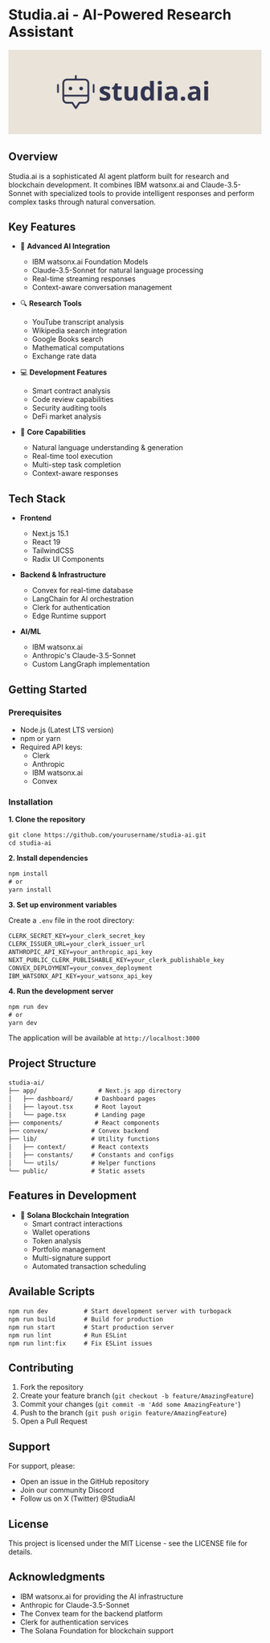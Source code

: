 # Studia.ai - AI-Powered Research Assistant


<div align="center">
  <img src="public/banner.png" alt="Studia.ai Architecture" width="800"/>
</div>



## Overview
Studia.ai is a sophisticated AI agent platform built for research and blockchain development. It combines IBM watsonx.ai and Claude-3.5-Sonnet with specialized tools to provide intelligent responses and perform complex tasks through natural conversation.

## Key Features
- 🤖 **Advanced AI Integration**
  - IBM watsonx.ai Foundation Models
  - Claude-3.5-Sonnet for natural language processing
  - Real-time streaming responses
  - Context-aware conversation management

- 🔍 **Research Tools**
  - YouTube transcript analysis
  - Wikipedia search integration
  - Google Books search
  - Mathematical computations
  - Exchange rate data

- 💻 **Development Features**
  - Smart contract analysis
  - Code review capabilities
  - Security auditing tools
  - DeFi market analysis

- 🎯 **Core Capabilities**
  - Natural language understanding & generation
  - Real-time tool execution
  - Multi-step task completion
  - Context-aware responses

## Tech Stack
- **Frontend**
  - Next.js 15.1
  - React 19
  - TailwindCSS
  - Radix UI Components

- **Backend & Infrastructure**
  - Convex for real-time database
  - LangChain for AI orchestration
  - Clerk for authentication
  - Edge Runtime support

- **AI/ML**
  - IBM watsonx.ai
  - Anthropic's Claude-3.5-Sonnet
  - Custom LangGraph implementation

## Getting Started

### Prerequisites
- Node.js (Latest LTS version)
- npm or yarn
- Required API keys:
  - Clerk
  - Anthropic
  - IBM watsonx.ai
  - Convex

### Installation

**1. Clone the repository**

    git clone https://github.com/yourusername/studia-ai.git
    cd studia-ai

**2. Install dependencies**

    npm install
    # or
    yarn install

**3. Set up environment variables**

Create a `.env` file in the root directory:

    CLERK_SECRET_KEY=your_clerk_secret_key
    CLERK_ISSUER_URL=your_clerk_issuer_url
    ANTHROPIC_API_KEY=your_anthropic_api_key
    NEXT_PUBLIC_CLERK_PUBLISHABLE_KEY=your_clerk_publishable_key
    CONVEX_DEPLOYMENT=your_convex_deployment
    IBM_WATSONX_API_KEY=your_watsonx_api_key

**4. Run the development server**

    npm run dev
    # or
    yarn dev

The application will be available at `http://localhost:3000`

## Project Structure

    studia-ai/
    ├── app/                 # Next.js app directory
    │   ├── dashboard/      # Dashboard pages
    │   ├── layout.tsx      # Root layout
    │   └── page.tsx        # Landing page
    ├── components/         # React components
    ├── convex/            # Convex backend
    ├── lib/               # Utility functions
    │   ├── context/       # React contexts
    │   ├── constants/     # Constants and configs
    │   └── utils/         # Helper functions
    └── public/            # Static assets

## Features in Development
- 🔗 **Solana Blockchain Integration**
  - Smart contract interactions
  - Wallet operations
  - Token analysis
  - Portfolio management
  - Multi-signature support
  - Automated transaction scheduling

## Available Scripts

    npm run dev          # Start development server with turbopack
    npm run build        # Build for production
    npm run start        # Start production server
    npm run lint         # Run ESLint
    npm run lint:fix     # Fix ESLint issues

## Contributing
1. Fork the repository
2. Create your feature branch (`git checkout -b feature/AmazingFeature`)
3. Commit your changes (`git commit -m 'Add some AmazingFeature'`)
4. Push to the branch (`git push origin feature/AmazingFeature`)
5. Open a Pull Request

## Support
For support, please:
- Open an issue in the GitHub repository
- Join our community Discord
- Follow us on X (Twitter) @StudiaAI

## License
This project is licensed under the MIT License - see the LICENSE file for details.

## Acknowledgments
- IBM watsonx.ai for providing the AI infrastructure
- Anthropic for Claude-3.5-Sonnet
- The Convex team for the backend platform
- Clerk for authentication services
- The Solana Foundation for blockchain support